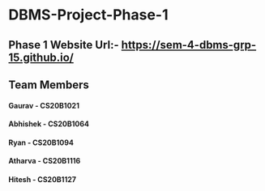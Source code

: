 # DBMS-Project-Phase-1
## Phase 1 Website Url:- https://sem-4-dbms-grp-15.github.io/

## Team Members
#### Gaurav   - CS20B1021
#### Abhishek - CS20B1064
#### Ryan     - CS20B1094
#### Atharva  - CS20B1116
#### Hitesh   - CS20B1127
